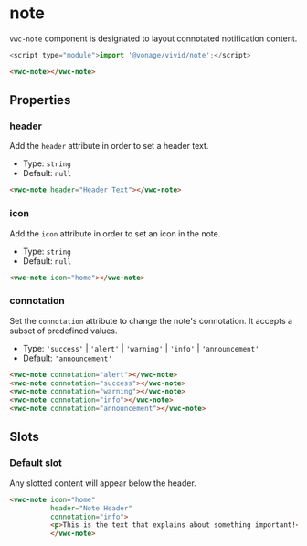 # note

`vwc-note` component is designated to layout connotated notification content.

```js
<script type="module">import '@vonage/vivid/note';</script>
```

```html preview
<vwc-note></vwc-note>
```

## Properties

### header
Add the `header` attribute in order to set a header text.

- Type: `string`
- Default: `null`

```html preview
<vwc-note header="Header Text"></vwc-note>
```

### icon
Add the `icon` attribute in order to set an icon in the note.

- Type: `string`
- Default: `null`

```html preview
<vwc-note icon="home"></vwc-note>
```

### connotation
Set the `connotation` attribute to change the note's connotation.
It accepts a subset of predefined values.

- Type: `'success'` | `'alert'` | `'warning'` | `'info'` | `'announcement'`
- Default: `'announcement'`

```html preview
<vwc-note connotation="alert"></vwc-note>
<vwc-note connotation="success"></vwc-note>
<vwc-note connotation="warning"></vwc-note>
<vwc-note connotation="info"></vwc-note>
<vwc-note connotation="announcement"></vwc-note>
```

## Slots

### Default slot
Any slotted content will appear below the header.

```html preview
<vwc-note icon="home"
          header="Note Header"
          connotation="info">
          <p>This is the text that explains about something important!</p>
          </vwc-note>
```
